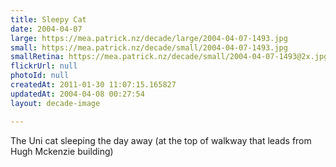 ```yaml
---
title: Sleepy Cat
date: 2004-04-07
large: https://mea.patrick.nz/decade/large/2004-04-07-1493.jpg
small: https://mea.patrick.nz/decade/small/2004-04-07-1493.jpg
smallRetina: https://mea.patrick.nz/decade/small/2004-04-07-1493@2x.jpg
flickrUrl: null
photoId: null
createdAt: 2011-01-30 11:07:15.165827
updatedAt: 2004-04-08 00:27:54
layout: decade-image

---
```

The Uni cat sleeping the day away (at the top of walkway that leads from Hugh Mckenzie building)
